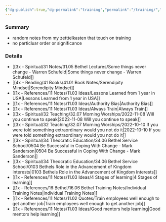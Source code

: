 ```yaml
---
{"dg-publish":true,"dg-permalink":"training","permalink":"/training/","title":"Notes on training"}
---
```



### Summary
- random notes from my zetttelkasten that touch on training
- no particluar order or significance

### Details
- [[3x - Spiritual/31 Notes/31.05 Bethel Lectures/Some things never change - Warren Schufeld\|Some things never change - Warren Schufeld]]
- [[4x - Reading/41 Books/41.01 Book Notes/Serendipity Mindset\|Serendipity Mindset]]
- [[1x - References/11 Notes/11.03 Ideas/Lessons Learned from 1 year in USA\|Lessons Learned from 1 year in USA]]
- [[1x - References/11 Notes/11.03 Ideas/Authority Bias\|Authority Bias]]
- [[1x - References/11 Notes/11.03 Ideas/Always Train\|Always Train]]
- [[3x - Spiritual/32 Teaching/32.07 Morning Worships/2022-11-08 Will you continue to speak\|2022-11-08 Will you continue to speak]]
- [[3x - Spiritual/32 Teaching/32.07 Morning Worships/2022-10-10 If you were told something extraordinary would you not do it\|2022-10-10 If you were told something extraordinary would you not do it]]
- [[3x - Spiritual/34 Theocratic Education/34.06 Bethel Service School/0504 Be Successful in Coping With Change - Mark Sanderson\|0504 Be Successful in Coping With Change - Mark Sanderson]]
- [[3x - Spiritual/34 Theocratic Education/34.06 Bethel Service School/0103 Bethels Role in the Advancement of Kingdom Interests\|0103 Bethels Role in the Advancement of Kingdom Interests]]
- [[1x - References/11 Notes/11.03 Ideas/4 Stages of learning\|4 Stages of learning]]
- [[1x - References/16 Bethel/16.06 Bethel Training Notes/Individual Training Notes\|Individual Training Notes]]
- [[1x - References/11 Notes/11.02 Quotes/Train employees well enough to get another job\|Train employees well enough to get another job]]
- [[1x - References/11 Notes/11.03 Ideas/Good mentors help learning\|Good mentors help learning]]


